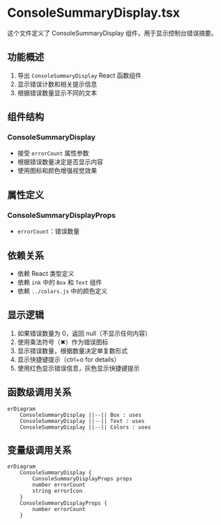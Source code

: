 # ConsoleSummaryDisplay.tsx

这个文件定义了 ConsoleSummaryDisplay 组件，用于显示控制台错误摘要。

## 功能概述

1. 导出 `ConsoleSummaryDisplay` React 函数组件
2. 显示错误计数和相关提示信息
3. 根据错误数量显示不同的文本

## 组件结构

### ConsoleSummaryDisplay
- 接受 `errorCount` 属性参数
- 根据错误数量决定是否显示内容
- 使用图标和颜色增强视觉效果

## 属性定义

### ConsoleSummaryDisplayProps
- `errorCount`：错误数量

## 依赖关系

- 依赖 React 类型定义
- 依赖 `ink` 中的 `Box` 和 `Text` 组件
- 依赖 `../colors.js` 中的颜色定义

## 显示逻辑

1. 如果错误数量为 0，返回 null（不显示任何内容）
2. 使用乘法符号（✖）作为错误图标
3. 显示错误数量，根据数量决定单复数形式
4. 显示快捷键提示（ctrl+o for details）
5. 使用红色显示错误信息，灰色显示快捷键提示

## 函数级调用关系

```mermaid
erDiagram
    ConsoleSummaryDisplay ||--|| Box : uses
    ConsoleSummaryDisplay ||--|| Text : uses
    ConsoleSummaryDisplay ||--|| Colors : uses
```

## 变量级调用关系

```mermaid
erDiagram
    ConsoleSummaryDisplay {
        ConsoleSummaryDisplayProps props
        number errorCount
        string errorIcon
    }
    ConsoleSummaryDisplayProps {
        number errorCount
    }
```